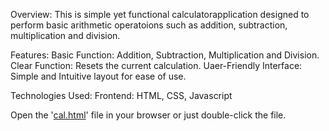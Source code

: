 Overview:
This is simple yet functional calculatorapplication designed to perform basic arithmetic operatoions such as addition, subtraction, multiplication and division. 

Features:
Basic Function: Addition, Subtraction, Multiplication and Division.
Clear Function: Resets the current calculation.
Uaer-Friendly Interface: Simple and Intuitive layout for ease of use.

Technologies Used:
Frontend: HTML, CSS, Javascript

Open the '[cal.html](http://127.0.0.1:5500/cal.html)' file in your browser or just double-click the file.
